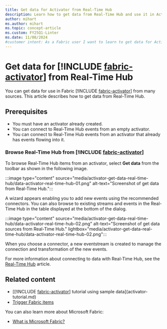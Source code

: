 ```yaml
---
title: Get data for Activator from Real-Time Hub
description: Learn how to get data from Real-Time Hub and use it in Activator to enhance your application's functionality.
author: mihart
ms.author: mihart
ms.topic: concept-article
ms.custom: FY25Q1-Linter
ms.date: 11/08/2024
#customer intent: As a Fabric user I want to learn to get data for Activator from Real-Time Hub.
---
```


# Get data for [!INCLUDE [fabric-activator](../includes/fabric-activator.md)] from Real-Time Hub

You can get data for use in Fabric [!INCLUDE [fabric-activator](../includes/fabric-activator.md)] from many sources. This article describes how to get data from Real-Time Hub. 

## Prerequisites

* You must have an activator already created.
* You can connect to Real-Time Hub events from an empty activator.
* You can connect to Real-Time Hub events from an activator that already has events flowing into it.

### Browse Real-Time Hub from [!INCLUDE [fabric-activator](../includes/fabric-activator.md)]

To browse Real-Time Hub items from an activator, select **Get data** from the toolbar as shown in the following image.

:::image type="content" source="media/activator-get-data-real-time-hub/data-activator-real-time-hub-01.png" alt-text="Screenshot of get data from Real-Time Hub.":::

A wizard appears enabling you to add new events using the recommended connectors. You can also browse to existing streams and events in the Real-Time Hub in the table displayed at the bottom of the dialog.

:::image type="content" source="media/activator-get-data-real-time-hub/data-activator-real-time-hub-02.png" alt-text="Screenshot of get data sources from Real-Time Hub." lightbox="media/activator-get-data-real-time-hub/data-activator-real-time-hub-02.png":::

When you choose a connector, a new eventstream is created to manage the connection and transformation of the new events.

For more information about connecting to data with Real-Time Hub, see the [Real-Time Hub](../../real-time-hub/real-time-hub-overview.md) article.

## Related content

* [[!INCLUDE [fabric-activator](../includes/fabric-activator.md)] tutorial using sample data](activator-tutorial.md)
* [Trigger Fabric items](activator-trigger-fabric-items.md)

You can also learn more about Microsoft Fabric:

* [What is Microsoft Fabric?](../../get-started/microsoft-fabric-overview.md)
